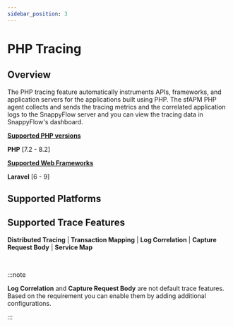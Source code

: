 ```yaml
---
sidebar_position: 3 
---
```

# PHP Tracing

## Overview

The PHP tracing feature automatically instruments APIs, frameworks, and application servers for the applications built using PHP. The sfAPM PHP agent collects and sends the tracing metrics and the correlated application logs to the SnappyFlow server and you can view the tracing data in SnappyFlow's dashboard.

<div class="blue_textbox">
	<b><u>Supported PHP versions</u></b> 
	<p>
		<b>PHP</b> [7.2 - 8.2] </p>
	<b><u>Supported Web Frameworks</u></b>
	<p>
		<b>Laravel</b> [6 - 9]
	</p>
</div>



## Supported Platforms



 



## Supported Trace Features 



**Distributed Tracing** | **Transaction Mapping** | **Log Correlation** | **Capture Request Body** | **Service Map**

<br/>

:::note

**Log Correlation** and **Capture Request Body** are not default trace features. Based on the requirement you can enable them by adding additional configurations.

:::

